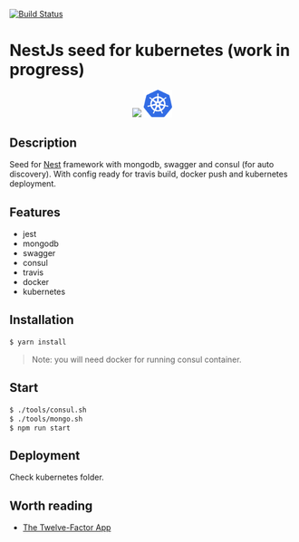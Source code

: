[![Build Status](https://travis-ci.org/TilenTomakic/nestjs-seed.svg?branch=master)](https://github.com/TilenTomakic/nestjs-seed)

# NestJs seed for kubernetes (work in progress)

<div align="center">
  <img src="http://kamilmysliwiec.com/public/nest-logo.png" width="100">
  <img src="https://github.com/kubernetes/kubernetes/raw/master/logo/logo.png" width="50">
</div>

## Description

Seed for [Nest](https://github.com/nestjs/nest) framework with mongodb, swagger and consul (for auto discovery). With config ready for travis build, docker push and kubernetes deployment.


## Features

- jest
- mongodb
- swagger
- consul
- travis
- docker
- kubernetes
  
  
## Installation
```bash
$ yarn install
```
> Note: you will need docker for running consul container.


## Start

```
$ ./tools/consul.sh
$ ./tools/mongo.sh
$ npm run start
```

## Deployment

Check kubernetes folder.

## Worth reading

- [The Twelve-Factor App](https://12factor.net)
